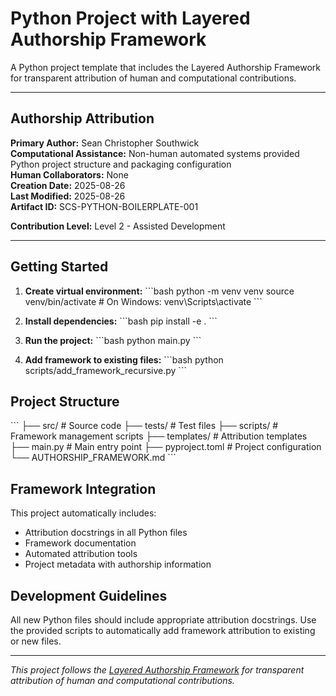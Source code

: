 # Python Project with Layered Authorship Framework

A Python project template that includes the Layered Authorship Framework for transparent attribution of human and computational contributions.

---

## Authorship Attribution

**Primary Author:** Sean Christopher Southwick  
**Computational Assistance:** Non-human automated systems provided Python project structure and packaging configuration  
**Human Collaborators:** None  
**Creation Date:** 2025-08-26  
**Last Modified:** 2025-08-26  
**Artifact ID:** SCS-PYTHON-BOILERPLATE-001  

**Contribution Level:** Level 2 - Assisted Development

---

## Getting Started

1. **Create virtual environment:**
   \`\`\`bash
   python -m venv venv
   source venv/bin/activate  # On Windows: venv\Scripts\activate
   \`\`\`

2. **Install dependencies:**
   \`\`\`bash
   pip install -e .
   \`\`\`

3. **Run the project:**
   \`\`\`bash
   python main.py
   \`\`\`

4. **Add framework to existing files:**
   \`\`\`bash
   python scripts/add_framework_recursive.py
   \`\`\`

## Project Structure

\`\`\`
├── src/                   # Source code
├── tests/                 # Test files
├── scripts/              # Framework management scripts
├── templates/            # Attribution templates
├── main.py               # Main entry point
├── pyproject.toml        # Project configuration
└── AUTHORSHIP_FRAMEWORK.md
\`\`\`

## Framework Integration

This project automatically includes:
- Attribution docstrings in all Python files
- Framework documentation
- Automated attribution tools
- Project metadata with authorship information

## Development Guidelines

All new Python files should include appropriate attribution docstrings. Use the provided scripts to automatically add framework attribution to existing or new files.

---

*This project follows the [Layered Authorship Framework](./AUTHORSHIP_FRAMEWORK.md) for transparent attribution of human and computational contributions.*
